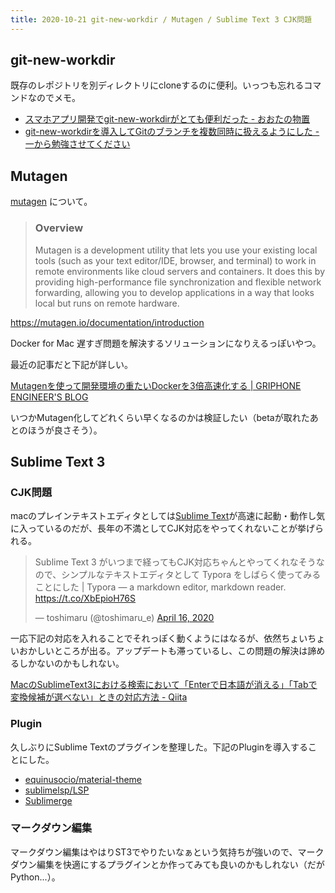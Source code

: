 ```yaml
---
title: 2020-10-21 git-new-workdir / Mutagen / Sublime Text 3 CJK問題
---
```


## git-new-workdir

既存のレポジトリを別ディレクトリにcloneするのに便利。いっつも忘れるコマンドなのでメモ。

- [スマホアプリ開発でgit-new-workdirがとても便利だった - おおたの物置](https://ota42y.com/blog/2014/08/25/git-new-workdir/)
- [git-new-workdirを導入してGitのブランチを複数同時に扱えるようにした - 一から勉強させてください](https://dangerous-animal141.hatenablog.com/entry/2014/10/11/124434)

## Mutagen

[mutagen](https://mutagen.io/) について。

> ### Overview
> Mutagen is a development utility that lets you use your existing local tools (such as your text editor/IDE, browser, and terminal) to work in remote environments like cloud servers and containers. It does this by providing high-performance file synchronization and flexible network forwarding, allowing you to develop applications in a way that looks local but runs on remote hardware. 

<https://mutagen.io/documentation/introduction>

Docker for Mac 遅すぎ問題を解決するソリューションになりえるっぽいやつ。

最近の記事だと下記が詳しい。

[Mutagenを使って開発環境の重たいDockerを3倍高速化する \| GRIPHONE ENGINEER'S BLOG](https://tech.griphone.co.jp/2020/09/17/accelerate-docker-with-mutagen/)

いつかMutagen化してどれくらい早くなるのかは検証したい（betaが取れたあとのほうが良さそう）。

## Sublime Text 3

### CJK問題

macのプレインテキストエディタとしては[Sublime Text](https://www.sublimetext.com/)が高速に起動・動作し気に入っているのだが、長年の不満としてCJK対応をやってくれないことが挙げられる。

<blockquote class="twitter-tweet"><p lang="ja" dir="ltr">Sublime Text 3 がいつまで経ってもCJK対応ちゃんとやってくれなそうなので、シンプルなテキストエディタとして Typora をしばらく使ってみることにした | Typora — a markdown editor, markdown reader. <a href="https://t.co/XbEpioH76S">https://t.co/XbEpioH76S</a></p>&mdash; toshimaru (@toshimaru_e) <a href="https://twitter.com/toshimaru_e/status/1250617503409074176?ref_src=twsrc%5Etfw">April 16, 2020</a></blockquote>
<script async src="https://platform.twitter.com/widgets.js" charset="utf-8"></script>

一応下記の対応を入れることでそれっぽく動くようにはなるが、依然ちょいちょいおかしいところが出る。アップデートも滞っているし、この問題の解決は諦めるしかないのかもしれない。

[MacのSublimeText3における検索において「Enterで日本語が消える」「Tabで変換候補が選べない」ときの対応方法 - Qiita](https://qiita.com/ponsuke0531/items/94f7c1592412b7a6ea28)

### Plugin

久しぶりにSublime Textのプラグインを整理した。下記のPluginを導入することにした。

- [equinusocio/material-theme](https://github.com/equinusocio/material-theme)
- [sublimelsp/LSP](https://github.com/sublimelsp/LSP)
- [Sublimerge](https://www.sublimerge.com/)

### マークダウン編集

マークダウン編集はやはりST3でやりたいなぁという気持ちが強いので、マークダウン編集を快適にするプラグインとか作ってみても良いのかもしれない（だが Python...）。